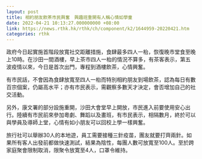 ```yaml
---
layout: post
title: 相約朋友飲茶市民興奮　興趣班重開有人稱心情如學童
date: 2022-04-21 10:13:27.000000000 +08:00
link: https://news.rthk.hk/rthk/ch/component/k2/1644959-20220421.htm
categories: rthk
---
```


政府今日起實施首階段放寬社交距離措施，食肆最多四人一枱，恢復晚市堂食至晚上10時。在沙田一間酒樓，早上茶市四人一枱的情況不算多，有茶客表示，第五波疫情以來，今日是首次出門，專程到酒樓飲茶，心情興奮。

有市民話，不會因為食肆放寬至四人一枱而特別相約朋友到場飲茶，認為每日有數百宗個案，仍屬高水平；亦有市民表示，需觀察多數天才決定，會否增加自己的社交活動。

另外，康文署的部分設施重開，沙田大會堂早上開放，市民進入前要使用安心出行。陸續有市民前來參加粵劇、舞蹈以及畫班，有市民表示，相隔數月，終於可以與學員及導師上堂，心情有如小朋友可以回校上學一樣興奮。 

旅行社可以舉辦30人的本地遊，員工需要接種三針疫苗，團友就要打齊兩針。如果所有客人出發前都做快速測試，結果為陰性，每團人數可放寬至100人。至於跨家庭聚會限制取消，限聚令放寛至4人，口罩令維持。
